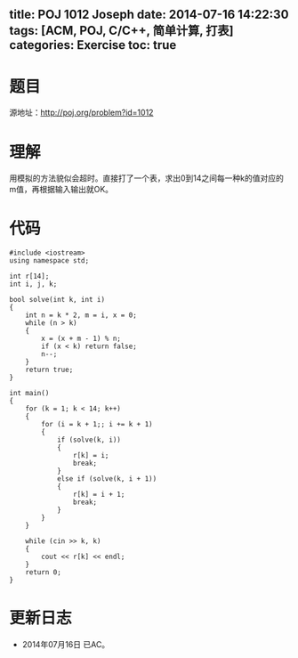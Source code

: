 title: POJ 1012 Joseph
date: 2014-07-16 14:22:30
tags: [ACM, POJ, C/C++, 简单计算, 打表]
categories: Exercise
toc: true
---
# 题目
源地址：http://poj.org/problem?id=1012

# 理解
用模拟的方法貌似会超时。直接打了一个表，求出0到14之间每一种k的值对应的m值，再根据输入输出就OK。

<!-- more -->

# 代码
```
#include <iostream>
using namespace std;

int r[14];
int i, j, k;

bool solve(int k, int i)
{
    int n = k * 2, m = i, x = 0;
    while (n > k)
    {
        x = (x + m - 1) % n;
        if (x < k) return false;
        n--;
    }
    return true;
}

int main()
{
    for (k = 1; k < 14; k++)
    {
        for (i = k + 1;; i += k + 1)
        {
            if (solve(k, i))
            {
                r[k] = i;
                break;
            }
            else if (solve(k, i + 1))
            {
                r[k] = i + 1;
                break;
            }
        }
    }

    while (cin >> k, k)
    {
        cout << r[k] << endl;
    }
    return 0;
}
```

# 更新日志
- 2014年07月16日 已AC。